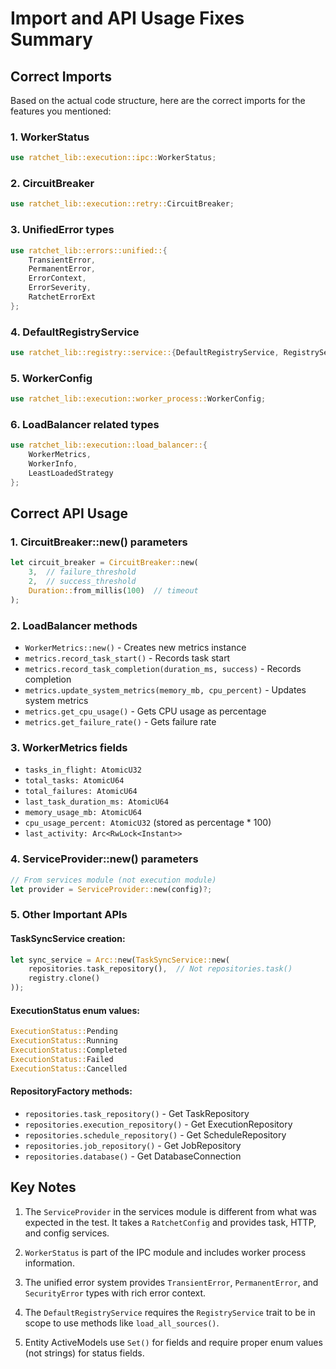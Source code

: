 # Import and API Usage Fixes Summary

## Correct Imports

Based on the actual code structure, here are the correct imports for the features you mentioned:

### 1. WorkerStatus
```rust
use ratchet_lib::execution::ipc::WorkerStatus;
```

### 2. CircuitBreaker
```rust
use ratchet_lib::execution::retry::CircuitBreaker;
```

### 3. UnifiedError types
```rust
use ratchet_lib::errors::unified::{
    TransientError, 
    PermanentError, 
    ErrorContext, 
    ErrorSeverity, 
    RatchetErrorExt
};
```

### 4. DefaultRegistryService
```rust
use ratchet_lib::registry::service::{DefaultRegistryService, RegistryService};
```

### 5. WorkerConfig
```rust
use ratchet_lib::execution::worker_process::WorkerConfig;
```

### 6. LoadBalancer related types
```rust
use ratchet_lib::execution::load_balancer::{
    WorkerMetrics, 
    WorkerInfo, 
    LeastLoadedStrategy
};
```

## Correct API Usage

### 1. CircuitBreaker::new() parameters
```rust
let circuit_breaker = CircuitBreaker::new(
    3,  // failure_threshold
    2,  // success_threshold
    Duration::from_millis(100)  // timeout
);
```

### 2. LoadBalancer methods
- `WorkerMetrics::new()` - Creates new metrics instance
- `metrics.record_task_start()` - Records task start
- `metrics.record_task_completion(duration_ms, success)` - Records completion
- `metrics.update_system_metrics(memory_mb, cpu_percent)` - Updates system metrics
- `metrics.get_cpu_usage()` - Gets CPU usage as percentage
- `metrics.get_failure_rate()` - Gets failure rate

### 3. WorkerMetrics fields
- `tasks_in_flight: AtomicU32`
- `total_tasks: AtomicU64`
- `total_failures: AtomicU64`
- `last_task_duration_ms: AtomicU64`
- `memory_usage_mb: AtomicU64`
- `cpu_usage_percent: AtomicU32` (stored as percentage * 100)
- `last_activity: Arc<RwLock<Instant>>`

### 4. ServiceProvider::new() parameters
```rust
// From services module (not execution module)
let provider = ServiceProvider::new(config)?;
```

### 5. Other Important APIs

#### TaskSyncService creation:
```rust
let sync_service = Arc::new(TaskSyncService::new(
    repositories.task_repository(),  // Not repositories.task()
    registry.clone()
));
```

#### ExecutionStatus enum values:
```rust
ExecutionStatus::Pending
ExecutionStatus::Running
ExecutionStatus::Completed
ExecutionStatus::Failed
ExecutionStatus::Cancelled
```

#### RepositoryFactory methods:
- `repositories.task_repository()` - Get TaskRepository
- `repositories.execution_repository()` - Get ExecutionRepository
- `repositories.schedule_repository()` - Get ScheduleRepository
- `repositories.job_repository()` - Get JobRepository
- `repositories.database()` - Get DatabaseConnection

## Key Notes

1. The `ServiceProvider` in the services module is different from what was expected in the test. It takes a `RatchetConfig` and provides task, HTTP, and config services.

2. `WorkerStatus` is part of the IPC module and includes worker process information.

3. The unified error system provides `TransientError`, `PermanentError`, and `SecurityError` types with rich error context.

4. The `DefaultRegistryService` requires the `RegistryService` trait to be in scope to use methods like `load_all_sources()`.

5. Entity ActiveModels use `Set()` for fields and require proper enum values (not strings) for status fields.